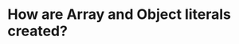 # How are Array and Object literals created?


<!--stackedit_data:
eyJoaXN0b3J5IjpbLTE1ODAxNjM4NTldfQ==
-->